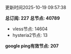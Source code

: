 更新时间2025-10-19 09:57:38

**总订阅: 227**
**总节点: 40789**
- vless节点: 14604
- hysteria2节点: 13

**google ping有效节点: 207**
